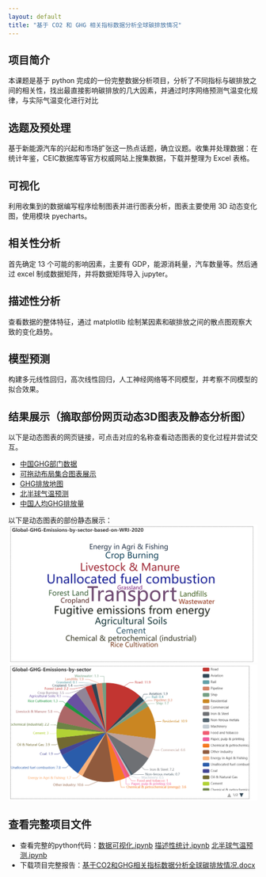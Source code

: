 ```yaml
---
layout: default
title: "基于 CO2 和 GHG 相关指标数据分析全球碳排放情况"
---
```



## 项目简介
本课题是基于 python 完成的一份完整数据分析项目，分析了不同指标与碳排放之间的相关性，找出最直接影响碳排放的几大因素，并通过时序网络预测气温变化规律，与实际气温变化进行对比

## 选题及预处理
基于新能源汽车的兴起和市场扩张这一热点话题，确立议题。收集并处理数据：在统计年鉴，CEIC数据库等官方权威网站上搜集数据，下载并整理为 Excel 表格。

## 可视化
利用收集到的数据编写程序绘制图表并进行图表分析，图表主要使用 3D 动态变化图，使用模块 pyecharts。

## 相关性分析
首先确定 13 个可能的影响因素，主要有 GDP，能源消耗量，汽车数量等。然后通过 excel 制成数据矩阵，并将数据矩阵导入 jupyter。

## 描述性分析
查看数据的整体特征，通过 matplotlib 绘制某因素和碳排放之间的散点图观察大致的变化趋势。

## 模型预测
构建多元线性回归，高次线性回归，人工神经网络等不同模型，并考察不同模型的拟合效果。

## 结果展示（摘取部份网页动态3D图表及静态分析图）
以下是动态图表的网页链接，可点击对应的名称查看动态图表的变化过程并尝试交互。
- [中国GHG部门数据](./includes/China-ghg-sector_bar3d_punch_card.html)
- [可拖动布局集合图表展示](./includes/page_draggable_layout.html)
- [GHG排放地图](./includes/total-ghg-emissions_map_globe_3D.html)
- [北半球气温预测](./includes/北半球气温预测.html)
- [中国人均GHG排放量](./includes/中国人均GHG排放量.html)

以下是动态图表的部份静态展示：
![word-cloud](image/word-cloud.png)
![GHG排放占比](image/GHG排放占比.png)

## 查看完整项目文件
- 查看完整的python代码：[数据可视化.ipynb](code/数据可视化部分代码.ipynb)  [描述性统计.ipynb](code/描述性统计.ipynb)  [北半球气温预测.ipynb](code/北半球气温预测最终版.ipynb)
- 下载项目完整报告：[基于CO2和GHG相关指标数据分析全球碳排放情况.docx](pdf/基于CO2和GHG相关指标数据分析全球碳排放情况.docx)
